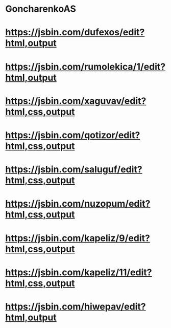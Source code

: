 # GoncharenkoAS
# https://jsbin.com/dufexos/edit?html,output
# https://jsbin.com/rumolekica/1/edit?html,output
# https://jsbin.com/xaguvav/edit?html,css,output
# https://jsbin.com/qotizor/edit?html,css,output
# https://jsbin.com/saluguf/edit?html,css,output
# https://jsbin.com/nuzopum/edit?html,css,output
# https://jsbin.com/kapeliz/9/edit?html,css,output
# https://jsbin.com/kapeliz/11/edit?html,css,output
# https://jsbin.com/hiwepav/edit?html,output
